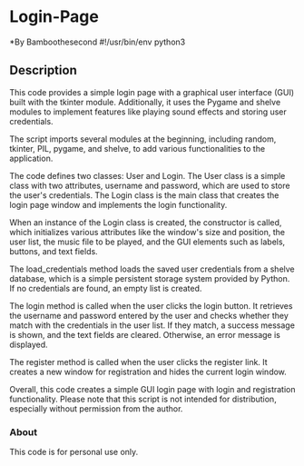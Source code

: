 # Login-Page
*By Bamboothesecond
#!/usr/bin/env python3


## Description

This code provides a simple login page with a graphical user interface (GUI) built with the tkinter module. Additionally, it uses the Pygame and shelve modules to implement features like playing sound effects and storing user credentials.

The script imports several modules at the beginning, including random, tkinter, PIL, pygame, and shelve, to add various functionalities to the application.

The code defines two classes: User and Login. The User class is a simple class with two attributes, username and password, which are used to store the user's credentials. The Login class is the main class that creates the login page window and implements the login functionality.

When an instance of the Login class is created, the constructor is called, which initializes various attributes like the window's size and position, the user list, the music file to be played, and the GUI elements such as labels, buttons, and text fields.

The load_credentials method loads the saved user credentials from a shelve database, which is a simple persistent storage system provided by Python. If no credentials are found, an empty list is created.

The login method is called when the user clicks the login button. It retrieves the username and password entered by the user and checks whether they match with the credentials in the user list. If they match, a success message is shown, and the text fields are cleared. Otherwise, an error message is displayed.

The register method is called when the user clicks the register link. It creates a new window for registration and hides the current login window.

Overall, this code creates a simple GUI login page with login and registration functionality. Please note that this script is not intended for distribution, especially without permission from the author.

### About
This code is for personal use only.
